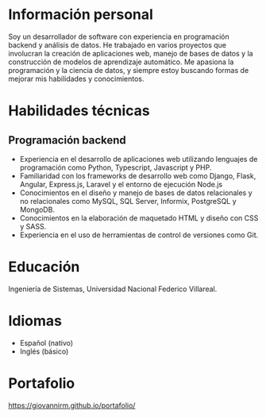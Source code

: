 # Información personal
Soy un desarrollador de software con experiencia en programación backend y análisis de datos. He trabajado en varios proyectos que involucran la creación de aplicaciones web, manejo de bases de datos y la construcción de modelos de aprendizaje automático. Me apasiona la programación y la ciencia de datos, y siempre estoy buscando formas de mejorar mis habilidades y conocimientos.

# Habilidades técnicas
## Programación backend
* Experiencia en el desarrollo de aplicaciones web utilizando lenguajes de programación como Python, Typescript, Javascript y PHP.
* Familiaridad con los frameworks de desarrollo web como Django, Flask, Angular, Express.js, Laravel y el entorno de ejecución Node.js
* Conocimientos en el diseño y manejo de bases de datos relacionales y no relacionales como MySQL, SQL Server, Informix, PostgreSQL y MongoDB.
* Conocimientos en la elaboración de maquetado HTML y diseño con CSS y SASS.
* Experiencia en el uso de herramientas de control de versiones como Git.
# Educación
Ingeniería de Sistemas, Universidad Nacional Federico Villareal.
# Idiomas
* Español (nativo)
* Inglés (básico)
# Portafolio
https://giovannirm.github.io/portafolio/
